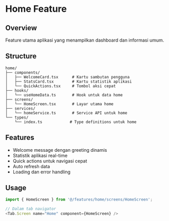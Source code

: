 # Home Feature

## Overview

Feature utama aplikasi yang menampilkan dashboard dan informasi umum.

## Structure

```
home/
├── components/
│   ├── WelcomeCard.tsx      # Kartu sambutan pengguna
│   ├── StatsCard.tsx        # Kartu statistik aplikasi
│   └── QuickActions.tsx     # Tombol aksi cepat
├── hooks/
│   └── useHomeData.ts       # Hook untuk data home
├── screens/
│   └── HomeScreen.tsx       # Layar utama home
├── services/
│   └── homeService.ts       # Service API untuk home
└── types/
    └── index.ts            # Type definitions untuk home
```

## Features

- Welcome message dengan greeting dinamis
- Statistik aplikasi real-time
- Quick actions untuk navigasi cepat
- Auto refresh data
- Loading dan error handling

## Usage

```typescript
import { HomeScreen } from '@/features/home/screens/HomeScreen';

// Dalam tab navigator
<Tab.Screen name="Home" component={HomeScreen} />
```
